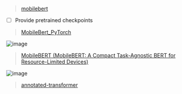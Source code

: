 

> [mobilebert](https://github.com/google-research/google-research/tree/master/mobilebert)


- [ ] Provide pretrained checkpoints



> [MobileBert_PyTorch](https://github.com/lonePatient/MobileBert_PyTorch)


![image](https://github.com/hcysky/AI/assets/64795241/2437b27f-c0ee-43c3-ae8b-f24974d7f703)



> [MobileBERT (MobileBERT: A Compact Task-Agnostic BERT for Resource-Limited Devices)](https://github.com/tensorflow/models/blob/master/official/projects/mobilebert/README.md)

![image](https://github.com/hcysky/AI/assets/64795241/9e70e1a6-8117-40b6-aab5-c901215e89fd)


> [annotated-transformer](https://github.com/harvardnlp/annotated-transformer/)


